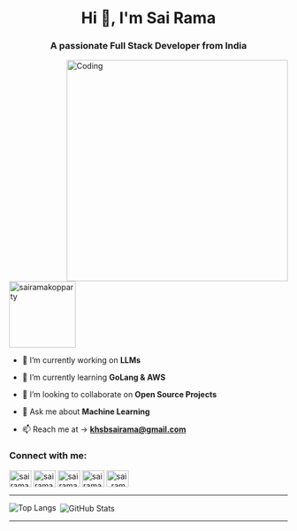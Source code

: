 <h1 align="center">Hi 👋, I'm Sai Rama</h1>
<h3 align="center">A passionate Full Stack Developer from India</h3>

<p align="center">
  <a href="https://linkedin.com/in/sairama-kopparty
        <img src="https://img.shields.io/badge/LinkedIn-Sai%20Rama-blue?logo=linkedin&style=flat-square" width="150" />
  </a>
</p>

<img align="right" alt="Coding" width="400" src="https://cdn.dribbble.com/users/1162077/screenshots/3848914/programmer.gif">

<!--<p align="left"> <img src="https://komarev.com/ghpvc/?username=sairamakopparty&label=Profile%20views&color=0e75b6&style=flat" alt="sairamakopparty" /> </p>-->

<p align="left"> <img src="https://komarev.com/ghpvc/?username=sairamakopparty&label=Profile%20views&color=0e75b6&style=flat" alt="sairamakopparty" width="120" /> </p>

<!--<p align="left"> <a href="https://twitter.com/sairama_25" target="blank"><img src="https://img.shields.io/twitter/follow/sairama_25?logo=twitter&style=for-the-badge" alt="sairama_25" /></a> </p>-->

- 🔭 I’m currently working on **LLMs**

- 🌱 I’m currently learning **GoLang & AWS**

- 👯 I’m looking to collaborate on **Open Source Projects**

- 💬 Ask me about **Machine Learning**

- 📫 Reach me at -> **khsbsairama@gmail.com**


<h3 align="left">Connect with me:</h3>
<p align="left">
<a href="https://twitter.com/sairama_25" target="blank"><img align="center" src="https://raw.githubusercontent.com/rahuldkjain/github-profile-readme-generator/master/src/images/icons/Social/twitter.svg" alt="sairama_25" height="30" width="40" /></a>
<a href="https://linkedin.com/in/sairama-kopparty" target="blank"><img align="center" src="https://raw.githubusercontent.com/rahuldkjain/github-profile-readme-generator/master/src/images/icons/Social/linked-in-alt.svg" alt="sairama-kopparty" height="30" width="40" /></a>
<a href="https://instagram.com/sairama_25" target="blank"><img align="center" src="https://raw.githubusercontent.com/rahuldkjain/github-profile-readme-generator/master/src/images/icons/Social/instagram.svg" alt="sairama_25" height="30" width="40" /></a>
<a href="https://www.hackerrank.com/sairamakopparty" target="blank"><img align="center" src="https://raw.githubusercontent.com/rahuldkjain/github-profile-readme-generator/master/src/images/icons/Social/hackerrank.svg" alt="sairamakopparty" height="30" width="40" /></a>
<a href="https://www.leetcode.com/sairama_25" target="blank"><img align="center" src="https://raw.githubusercontent.com/rahuldkjain/github-profile-readme-generator/master/src/images/icons/Social/leet-code.svg" alt="sai_rama" height="30" width="40" /></a>
</p>

---

<p><img align="left" src="https://github-readme-stats.vercel.app/api/top-langs?username=sairamakopparty&show_icons=true&locale=en&layout=compact&theme=vue&hide_border=true" alt="Top Langs" /></p>

<p>&nbsp;<img align="center" src="https://github-readme-stats.vercel.app/api?username=sairamakopparty&show_icons=true&locale=en&theme=vue&hide_border=true" alt="GitHub Stats" /></p>

---
<!--<p><img align="center" src="https://github-readme-streak-stats.herokuapp.com/?user=sairamakopparty&" alt="sairamakopparty" /></p>
<img src="https://github-readme-streak-stats.herokuapp.com/?user=sairamakopparty" alt="sairamakopparty" />>
